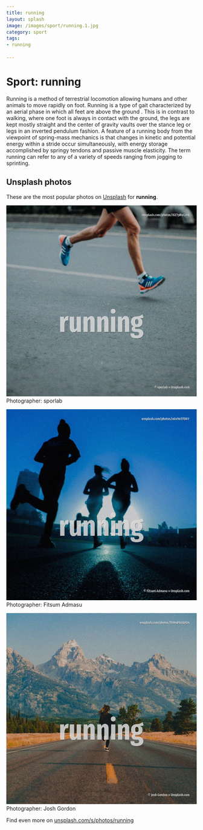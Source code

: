 ```yaml
---
title: running
layout: splash
image: /images/sport/running.1.jpg
category: sport
tags:
- running

---
```

# Sport: running

Running is a method of terrestrial locomotion allowing humans and other animals to move rapidly on 
foot.
Running is a type of gait characterized by an aerial phase in which all feet are above the ground .
This is in contrast to walking, where one foot is always in contact with the ground, the legs are 
kept mostly straight and the center of gravity vaults over the stance leg or legs in an inverted 
pendulum fashion.
A feature of a running body from the viewpoint of spring-mass mechanics is that changes in kinetic 
and potential energy within a stride occur simultaneously, with energy storage accomplished by 
springy tendons and passive muscle elasticity.
The term running can refer to any of a variety of speeds ranging from jogging to sprinting.

 
## Unsplash photos
These are the most popular photos on [Unsplash](https://unsplash.com) for **running**.
 
![running](/images/sport/running.1.jpg)
Photographer:  sporlab
 
![running](/images/sport/running.2.jpg)
Photographer:  Fitsum Admasu
 
![running](/images/sport/running.3.jpg)
Photographer:  Josh Gordon
 
Find even more on [unsplash.com/s/photos/running](https://unsplash.com/s/photos/running)
 

